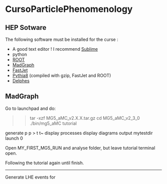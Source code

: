 # CursoParticlePhenomenology

## HEP Sotware ##

The following software must be installed for the curse :

  * A good text editor ! I recommend [Sublime](https://www.sublimetext.com/3)	
  * python
  * [ROOT](https://root.cern.ch/)
  * [MadGraph](https://launchpad.net/mg5amcnlo)
  * [FastJet](http://fastjet.fr/)
  * [Pythia8](http://home.thep.lu.se/~torbjorn/pythia8) (compiled with gzip, FastJet and ROOT)
  * [Delphes](https://cp3.irmp.ucl.ac.be/projects/delphes)

## MadGraph ##

Go to launchpad and do:

>> tar -xzf MG5_aMC_v2.X.X.tar.gz
>> cd MG5_aMC_v2_3_0
>> ./bin/mg5_aMC
> tutorial

generate p p > t t~
display processes
display diagrams
output mytestdir
launch
0

Open MY_FIRST_MG5_RUN and analyse folder, but leave tutorial terminal open.

Following the tutorial again until finish.

--------------------

Generate LHE events for 